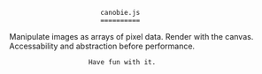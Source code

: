                            canobie.js
                           ==========

Manipulate images as arrays of pixel data. Render with the canvas. 
        Accessability and abstraction before performance.
        
                        Have fun with it. 
